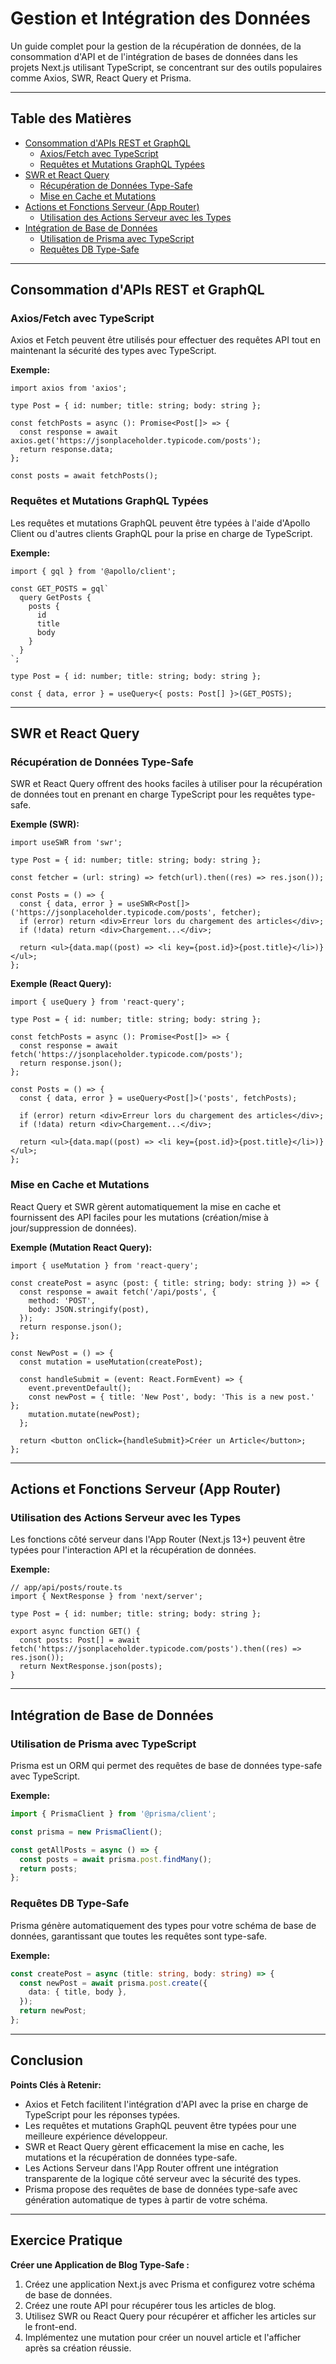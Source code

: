 
# Gestion et Intégration des Données

Un guide complet pour la gestion de la récupération de données, de la consommation d'API et de l'intégration de bases de données dans les projets Next.js utilisant TypeScript, se concentrant sur des outils populaires comme Axios, SWR, React Query et Prisma.

---

## Table des Matières

- [Consommation d'APIs REST et GraphQL](#consommation-dapis-rest-et-graphql)
  - [Axios/Fetch avec TypeScript](#axiosfetch-avec-typescript)
  - [Requêtes et Mutations GraphQL Typées](#requêtes-et-mutations-graphql-typées)
- [SWR et React Query](#swr-et-react-query)
  - [Récupération de Données Type-Safe](#récupération-de-données-type-safe)
  - [Mise en Cache et Mutations](#mise-en-cache-et-mutations)
- [Actions et Fonctions Serveur (App Router)](#actions-et-fonctions-serveur-app-router)
  - [Utilisation des Actions Serveur avec les Types](#utilisation-des-actions-serveur-avec-les-types)
- [Intégration de Base de Données](#intégration-de-base-de-données)
  - [Utilisation de Prisma avec TypeScript](#utilisation-de-prisma-avec-typescript)
  - [Requêtes DB Type-Safe](#requêtes-db-type-safe)

---

## Consommation d'APIs REST et GraphQL

### Axios/Fetch avec TypeScript
Axios et Fetch peuvent être utilisés pour effectuer des requêtes API tout en maintenant la sécurité des types avec TypeScript.

**Exemple:**
```tsx
import axios from 'axios';

type Post = { id: number; title: string; body: string };

const fetchPosts = async (): Promise<Post[]> => {
  const response = await axios.get('https://jsonplaceholder.typicode.com/posts');
  return response.data;
};

const posts = await fetchPosts();
```

### Requêtes et Mutations GraphQL Typées
Les requêtes et mutations GraphQL peuvent être typées à l'aide d'Apollo Client ou d'autres clients GraphQL pour la prise en charge de TypeScript.

**Exemple:**
```tsx
import { gql } from '@apollo/client';

const GET_POSTS = gql`
  query GetPosts {
    posts {
      id
      title
      body
    }
  }
`;

type Post = { id: number; title: string; body: string };

const { data, error } = useQuery<{ posts: Post[] }>(GET_POSTS);
```

---

## SWR et React Query

### Récupération de Données Type-Safe
SWR et React Query offrent des hooks faciles à utiliser pour la récupération de données tout en prenant en charge TypeScript pour les requêtes type-safe.

**Exemple (SWR):**
```tsx
import useSWR from 'swr';

type Post = { id: number; title: string; body: string };

const fetcher = (url: string) => fetch(url).then((res) => res.json());

const Posts = () => {
  const { data, error } = useSWR<Post[]>('https://jsonplaceholder.typicode.com/posts', fetcher);
  if (error) return <div>Erreur lors du chargement des articles</div>;
  if (!data) return <div>Chargement...</div>;

  return <ul>{data.map((post) => <li key={post.id}>{post.title}</li>)}</ul>;
};
```

**Exemple (React Query):**
```tsx
import { useQuery } from 'react-query';

type Post = { id: number; title: string; body: string };

const fetchPosts = async (): Promise<Post[]> => {
  const response = await fetch('https://jsonplaceholder.typicode.com/posts');
  return response.json();
};

const Posts = () => {
  const { data, error } = useQuery<Post[]>('posts', fetchPosts);

  if (error) return <div>Erreur lors du chargement des articles</div>;
  if (!data) return <div>Chargement...</div>;

  return <ul>{data.map((post) => <li key={post.id}>{post.title}</li>)}</ul>;
};
```

### Mise en Cache et Mutations
React Query et SWR gèrent automatiquement la mise en cache et fournissent des API faciles pour les mutations (création/mise à jour/suppression de données).

**Exemple (Mutation React Query):**
```tsx
import { useMutation } from 'react-query';

const createPost = async (post: { title: string; body: string }) => {
  const response = await fetch('/api/posts', {
    method: 'POST',
    body: JSON.stringify(post),
  });
  return response.json();
};

const NewPost = () => {
  const mutation = useMutation(createPost);

  const handleSubmit = (event: React.FormEvent) => {
    event.preventDefault();
    const newPost = { title: 'New Post', body: 'This is a new post.' };
    mutation.mutate(newPost);
  };

  return <button onClick={handleSubmit}>Créer un Article</button>;
};
```

---

## Actions et Fonctions Serveur (App Router)

### Utilisation des Actions Serveur avec les Types
Les fonctions côté serveur dans l'App Router (Next.js 13+) peuvent être typées pour l'interaction API et la récupération de données.

**Exemple:**
```tsx
// app/api/posts/route.ts
import { NextResponse } from 'next/server';

type Post = { id: number; title: string; body: string };

export async function GET() {
  const posts: Post[] = await fetch('https://jsonplaceholder.typicode.com/posts').then((res) => res.json());
  return NextResponse.json(posts);
}
```

---

## Intégration de Base de Données

### Utilisation de Prisma avec TypeScript
Prisma est un ORM qui permet des requêtes de base de données type-safe avec TypeScript.

**Exemple:**
```ts
import { PrismaClient } from '@prisma/client';

const prisma = new PrismaClient();

const getAllPosts = async () => {
  const posts = await prisma.post.findMany();
  return posts;
};
```

### Requêtes DB Type-Safe
Prisma génère automatiquement des types pour votre schéma de base de données, garantissant que toutes les requêtes sont type-safe.

**Exemple:**
```ts
const createPost = async (title: string, body: string) => {
  const newPost = await prisma.post.create({
    data: { title, body },
  });
  return newPost;
};
```

---

## Conclusion

**Points Clés à Retenir:**
- Axios et Fetch facilitent l'intégration d'API avec la prise en charge de TypeScript pour les réponses typées.
- Les requêtes et mutations GraphQL peuvent être typées pour une meilleure expérience développeur.
- SWR et React Query gèrent efficacement la mise en cache, les mutations et la récupération de données type-safe.
- Les Actions Serveur dans l'App Router offrent une intégration transparente de la logique côté serveur avec la sécurité des types.
- Prisma propose des requêtes de base de données type-safe avec génération automatique de types à partir de votre schéma.

---

## Exercice Pratique

**Créer une Application de Blog Type-Safe :**
1. Créez une application Next.js avec Prisma et configurez votre schéma de base de données.
2. Créez une route API pour récupérer tous les articles de blog.
3. Utilisez SWR ou React Query pour récupérer et afficher les articles sur le front-end.
4. Implémentez une mutation pour créer un nouvel article et l'afficher après sa création réussie.
